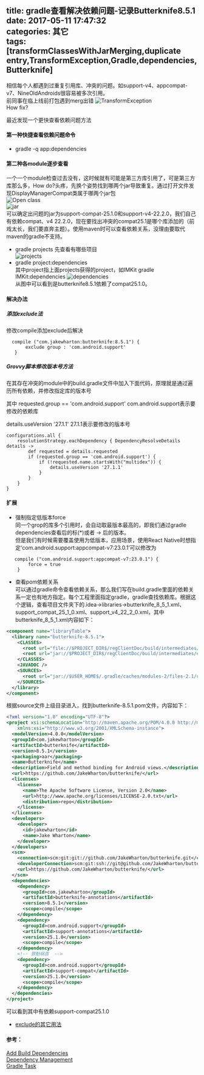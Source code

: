 title: gradle查看解决依赖问题-记录Butterknife8.5.1
date: 2017-05-11 17:47:32  
categories: 其它  
tags: [transformClassesWithJarMerging,duplicate entry,TransformException,Gradle,dependencies,Butterknife]
---
相信每个人都遇到过重复引用库、冲突的问题。如support-v4、appcompat-v7、NineOldAndroids很容易被多次引用。  
前同事在临上线前打包遇到merg出错
![TransformException](/css/images/20170512_duplicate.jpeg)  
How fix?
<!--more-->  
最近发现一个更快查看依赖问题方法  
#### 第一种快捷查看依赖问题命令  
- gradle -q app:dependencies

#### 第二种各module逐步查看  
一个一个module检查过去没有，这时候就有可能是第三方库引用了，可是第三方库那么多，How do?头疼，先换个姿势找到哪两个jar导致重复。通过打开文件发现DisplayManagerCompat类属于哪两个jar包    
![Open class](/css/images/20170512_multi.jpeg)  
![jar](/css/images/20170512_multi_class.jpeg)  
可以确定出问题的jar为support-compat-25.1.0和support-v4-22.2.0，我们自己有依赖compat、v4 22.2.0，现在要找出冲突的compat25.1是哪个库添加的（前戏太长，我们要直奔主题）。使用maven时可以查看依赖关系，没理由要取代maven的gradle不支持。  
- gradle projects
先查看有哪些项目  
![projects](/css/images/20170512_projects.jpeg)   
- gradle project:dependencies  
其中project指上面projects获得的project，如IMKit  gradle IMKit:dependencies
![dependencies](/css/images/20170512_dependencies.jpeg)  
从图中可以看到是butterknife8.5.1依赖了compat25.1.0。  

#### 解决办法

##### 添加exclude法  
 修改compile添加exclude后解决
 ```
   compile ("com.jakewharton:butterknife:8.5.1") {
        exclude group : 'com.android.support'
    }
 ```

##### Grovvy脚本修改版本号方法  
在其存在冲突的module中的build.gradle文件中加入下面代码，原理就是通过遍历所有依赖，并修改指定库的版本号

其中
requested.group == 'com.android.support' com.android.support表示要修改的依赖库

details.useVersion '27.1.1'	27.1.1表示要修改的版本号
```
configurations.all {
    resolutionStrategy.eachDependency { DependencyResolveDetails details ->
        def requested = details.requested
        if (requested.group == 'com.android.support') {
            if (!requested.name.startsWith("multidex")) {
                details.useVersion '27.1.1'
            }
        }
    }
}
```

#### 扩展  
- 强制指定低版本force  
同一个grop的库多个引用时，会自动取最版本最高的，即我们通过gradle dependencies查看后的标(*)或者 -> 后的版本。  
但是我们有时候需要覆盖使用为低版本，应用场景，使用React Native时想指定‘com.android.support:appcompat-v7:23.0.1’可以修改为  
```
   compile ("com.android.support:appcompat-v7:23.0.1") {
        force = true
    }
```

- 查看pom依赖关系  
可以通过gradle命令查看依赖关系，那么我们写在build.gradle里面的依赖关系一定也有地方指定。每个工程里面指定gradle，gradle查找依赖库。根据这个逻辑，查看项目文件夹下的.idea->libraries->butterknife_8_5_1.xml、support_compat_25_1_0.xml、support_v4_22_2_0.xml，其中butterknife_8_5_1.xml内容如下：
```xml
<component name="libraryTable">
  <library name="butterknife-8.5.1">
    <CLASSES>
      <root url="file://$PROJECT_DIR$/regClientDoc/build/intermediates/exploded-aar/com.jakewharton/butterknife/8.5.1/res" />
      <root url="jar://$PROJECT_DIR$/regClientDoc/build/intermediates/exploded-aar/com.jakewharton/butterknife/8.5.1/jars/classes.jar!/" />
    </CLASSES>
    <JAVADOC />
    <SOURCES>
      <root url="jar://$USER_HOME$/.gradle/caches/modules-2/files-2.1/com.jakewharton/butterknife/8.5.1/16724f486072e3ab970fc47ccff6f9013061fa6/butterknife-8.5.1-sources.jar!/" />
    </SOURCES>
  </library>
</component>
```

根据source文件上级目录进入，找到butterknife-8.5.1.pom文件，内容如下： 

```xml
<?xml version="1.0" encoding="UTF-8"?>
<project xsi:schemaLocation="http://maven.apache.org/POM/4.0.0 http://maven.apache.org/xsd/maven-4.0.0.xsd" xmlns="http://maven.apache.org/POM/4.0.0"
    xmlns:xsi="http://www.w3.org/2001/XMLSchema-instance">
  <modelVersion>4.0.0</modelVersion>
  <groupId>com.jakewharton</groupId>
  <artifactId>butterknife</artifactId>
  <version>8.5.1</version>
  <packaging>aar</packaging>
  <name>Butterknife</name>
  <description>Field and method binding for Android views.</description>
  <url>https://github.com/JakeWharton/butterknife/</url>
  <licenses>
    <license>
      <name>The Apache Software License, Version 2.0</name>
      <url>http://www.apache.org/licenses/LICENSE-2.0.txt</url>
      <distribution>repo</distribution>
    </license>
  </licenses>
  <developers>
    <developer>
      <id>jakewharton</id>
      <name>Jake Wharton</name>
    </developer>
  </developers>
  <scm>
    <connection>scm:git:git://github.com/JakeWharton/butterknife.git</connection>
    <developerConnection>scm:git:ssh://git@github.com/JakeWharton/butterknife.git</developerConnection>
    <url>https://github.com/JakeWharton/butterknife/</url>
  </scm>
  <dependencies>
    <dependency>
      <groupId>com.jakewharton</groupId>
      <artifactId>butterknife-annotations</artifactId>
      <version>8.5.1</version>
      <scope>compile</scope>
    </dependency>
    <dependency>
      <groupId>com.android.support</groupId>
      <artifactId>support-annotations</artifactId>
      <version>25.1.0</version>
      <scope>compile</scope>
    </dependency>
    <!-- 罪魁祸首  -->
    <dependency>
      <groupId>com.android.support</groupId>
      <artifactId>support-compat</artifactId>
      <version>25.1.0</version>
      <scope>compile</scope>
    </dependency>
  </dependencies>
</project>

```
可以看到其中有依赖support-compat25.1.0    
- [exclude的其它用法](https://docs.gradle.org/current/userguide/dependency_management.html)  


#### 参考：
[Add Build Dependencies](https://developer.android.google.cn/studio/build/dependencies.html)   
[Dependency Management](https://docs.gradle.org/current/userguide/dependency_management.html)  
[Gradle Task](https://docs.gradle.org/current/dsl/org.gradle.api.Task.html) 
